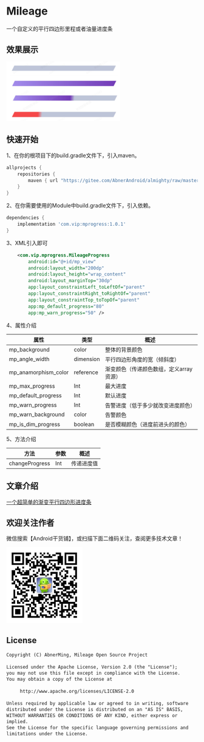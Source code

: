 # Mileage
一个自定义的平行四边形里程或者油量进度条

## 效果展示

<img src="image/mileage_rect.jpg" width="300px" />

## 快速开始

1、在你的根项目下的build.gradle文件下，引入maven。

```groovy
allprojects {
    repositories {
        maven { url "https://gitee.com/AbnerAndroid/almighty/raw/master" }
    }
}
```
2、在你需要使用的Module中build.gradle文件下，引入依赖。

```groovy
dependencies {
    implementation 'com.vip:mprogress:1.0.1'
}
```
3、XML引入即可

```xml
    <com.vip.mprogress.MileageProgress
        android:id="@+id/mp_view"
        android:layout_width="200dp"
        android:layout_height="wrap_content"
        android:layout_marginTop="30dp"
        app:layout_constraintLeft_toLeftOf="parent"
        app:layout_constraintRight_toRightOf="parent"
        app:layout_constraintTop_toTopOf="parent"
        app:mp_default_progress="80"
        app:mp_warn_progress="50" />

```

4、属性介绍

| 属性 | 类型 | 概述 |
|  ----  |  ----  |  ----  |
| mp_background | color | 整体的背景颜色 |
| mp_angle_width | dimension | 平行四边形角度的宽（倾斜度） |
| mp_anamorphism_color | reference | 渐变颜色（传递颜色数组，定义array资源） |
| mp_max_progress | Int | 最大进度 |
| mp_default_progress | Int | 默认进度 |
| mp_warn_progress | Int | 告警进度（低于多少就改变进度颜色） |
| mp_warn_background | color | 告警颜色 |
| mp_is_dim_progress | boolean | 是否模糊颜色（进度前进头的颜色） |

5、方法介绍

| 方法 | 参数 | 概述 |
|  ----  |  ----  |  ----  |
| changeProgress | Int | 传递进度值 |


## 文章介绍

[一个超简单的渐变平行四边形进度条](https://juejin.cn/post/7213582724878909500)


## 欢迎关注作者

微信搜索【Android干货铺】，或扫描下面二维码关注，查阅更多技术文章！

<img src="image/abner.jpg" width="200px" />

## License

```
Copyright (C) AbnerMing, Mileage Open Source Project

Licensed under the Apache License, Version 2.0 (the "License");
you may not use this file except in compliance with the License.
You may obtain a copy of the License at

     http://www.apache.org/licenses/LICENSE-2.0

Unless required by applicable law or agreed to in writing, software
distributed under the License is distributed on an "AS IS" BASIS,
WITHOUT WARRANTIES OR CONDITIONS OF ANY KIND, either express or implied.
See the License for the specific language governing permissions and
limitations under the License.
```
